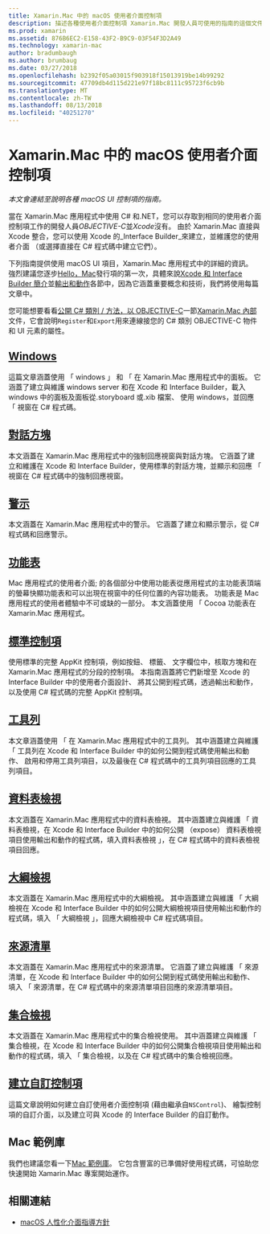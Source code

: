 ```yaml
---
title: Xamarin.Mac 中的 macOS 使用者介面控制項
description: 描述各種使用者介面控制項 Xamarin.Mac 開發人員可使用的指南的這個文件連結。 連結的內容將探討 windows、 對話方塊、 警示、 功能表、 工具列、 資料表檢視、 大綱檢視等等。
ms.prod: xamarin
ms.assetid: 876B6EC2-E158-43F2-B9C9-03F54F3D2A49
ms.technology: xamarin-mac
author: bradumbaugh
ms.author: brumbaug
ms.date: 03/27/2018
ms.openlocfilehash: b2392f05a03015f903918f15013919be14b99292
ms.sourcegitcommit: 47709db4d115d221e97f18bc8111c95723f6cb9b
ms.translationtype: MT
ms.contentlocale: zh-TW
ms.lasthandoff: 08/13/2018
ms.locfileid: "40251270"
---
```

# <a name="macos-user-interface-controls-in-xamarinmac"></a>Xamarin.Mac 中的 macOS 使用者介面控制項

_本文會連結至說明各種 macOS UI 控制項的指南。_

當在 Xamarin.Mac 應用程式中使用 C# 和.NET，您可以存取到相同的使用者介面控制項工作的開發人員*OBJECTIVE-C*並*Xcode*沒有。 由於 Xamarin.Mac 直接與 Xcode 整合，您可以使用 Xcode 的_Interface Builder_來建立，並維護您的使用者介面 （或選擇直接在 C# 程式碼中建立它們）。

下列指南提供使用 macOS UI 項目，Xamarin.Mac 應用程式中的詳細的資訊。 強烈建議您逐步[Hello，Mac](~/mac/get-started/hello-mac.md)發行項的第一次，具體來說[Xcode 和 Interface Builder 簡介](~/mac/get-started/hello-mac.md#introduction-to-xcode-and-interface-builder)並[輸出和動作](~/mac/get-started/hello-mac.md#outlets-and-actions)各節中，因為它涵蓋重要概念和技術，我們將使用每篇文章中。

您可能想要看看[公開 C# 類別 / 方法，以 OBJECTIVE-C](~/mac/internals/how-it-works.md#exposing-c-classes--methods-to-objective-c)一節[Xamarin.Mac 內部](~/mac/internals/how-it-works.md)文件，它會說明`Register`和`Export`用來連線接您的 C# 類別 OBJECTIVE-C 物件和 UI 元素的屬性。

## <a name="windowsmacuser-interfacewindowmd"></a>[Windows](~/mac/user-interface/window.md)

這篇文章涵蓋使用 「 windows 」 和 「 在 Xamarin.Mac 應用程式中的面板。 它涵蓋了建立與維護 windows server 和在 Xcode 和 Interface Builder，載入 windows 中的面板及面板從.storyboard 或.xib 檔案、 使用 windows，並回應 「 視窗在 C# 程式碼。

## <a name="dialogsmacuser-interfacedialogmd"></a>[對話方塊](~/mac/user-interface/dialog.md)

本文涵蓋在 Xamarin.Mac 應用程式中的強制回應視窗與對話方塊。 它涵蓋了建立和維護在 Xcode 和 Interface Builder，使用標準的對話方塊，並顯示和回應 「 視窗在 C# 程式碼中的強制回應視窗。

## <a name="alertsmacuser-interfacealertmd"></a>[警示](~/mac/user-interface/alert.md)

本文涵蓋在 Xamarin.Mac 應用程式中的警示。 它涵蓋了建立和顯示警示，從 C# 程式碼和回應警示。

## <a name="menusmacuser-interfacemenumd"></a>[功能表](~/mac/user-interface/menu.md)

Mac 應用程式的使用者介面; 的各個部分中使用功能表從應用程式的主功能表頂端的螢幕快顯功能表和可以出現在視窗中的任何位置的內容功能表。 功能表是 Mac 應用程式的使用者體驗中不可或缺的一部分。 本文涵蓋使用 「 Cocoa 功能表在 Xamarin.Mac 應用程式。

## <a name="standard-controlsmacuser-interfacestandard-controlsmd"></a>[標準控制項](~/mac/user-interface/standard-controls.md)

使用標準的完整 AppKit 控制項，例如按鈕、 標籤、 文字欄位中，核取方塊和在 Xamarin.Mac 應用程式的分段的控制項。 本指南涵蓋將它們新增至 Xcode 的 Interface Builder 中的使用者介面設計、 將其公開到程式碼，透過輸出和動作，以及使用 C# 程式碼的完整 AppKit 控制項。

## <a name="toolbarsmacuser-interfacetoolbarmd"></a>[工具列](~/mac/user-interface/toolbar.md)

本文章涵蓋使用 「 在 Xamarin.Mac 應用程式中的工具列。 其中涵蓋建立與維護 「 工具列在 Xcode 和 Interface Builder 中的如何公開到程式碼使用輸出和動作、 啟用和停用工具列項目，以及最後在 C# 程式碼中的工具列項目回應的工具列項目。

## <a name="table-viewsmacuser-interfacetable-viewmd"></a>[資料表檢視](~/mac/user-interface/table-view.md)

本文涵蓋在 Xamarin.Mac 應用程式中的資料表檢視。 其中涵蓋建立與維護 「 資料表檢視，在 Xcode 和 Interface Builder 中的如何公開 （expose） 資料表檢視項目使用輸出和動作的程式碼，填入資料表檢視 」，在 C# 程式碼中的資料表檢視項目回應。

## <a name="outline-viewsmacuser-interfaceoutline-viewmd"></a>[大綱檢視](~/mac/user-interface/outline-view.md)

本文涵蓋在 Xamarin.Mac 應用程式中的大綱檢視。 其中涵蓋建立與維護 「 大綱檢視在 Xcode 和 Interface Builder 中的如何公開大綱檢視項目使用輸出和動作的程式碼，填入 「 大綱檢視 」，回應大綱檢視中 C# 程式碼項目。

## <a name="source-listsmacuser-interfacesource-listmd"></a>[來源清單](~/mac/user-interface/source-list.md)

本文涵蓋在 Xamarin.Mac 應用程式中的來源清單。 它涵蓋了建立與維護 「 來源清單，在 Xcode 和 Interface Builder 中的如何公開到程式碼使用輸出和動作、 填入 「 來源清單，在 C# 程式碼中的來源清單項目回應的來源清單項目。

## <a name="collection-viewsmacuser-interfacecollection-viewmd"></a>[集合檢視](~/mac/user-interface/collection-view.md)

本文涵蓋在 Xamarin.Mac 應用程式中的集合檢視使用。 其中涵蓋建立與維護 「 集合檢視，在 Xcode 和 Interface Builder 中的如何公開集合檢視項目使用輸出和動作的程式碼，填入 「 集合檢視，以及在 C# 程式碼中的集合檢視回應。

## <a name="creating-custom-controlsmacuser-interfacecustom-controlsmd"></a>[建立自訂控制項](~/mac/user-interface/custom-controls.md)

這篇文章說明如何建立自訂使用者介面控制項 (藉由繼承自`NSControl`)、 繪製控制項的自訂介面，以及建立可與 Xcode 的 Interface Builder 的自訂動作。

## <a name="mac-samples-gallery"></a>Mac 範例庫

我們也建議您看一下[Mac 範例庫](https://developer.xamarin.com/samples/mac/all/)。 它包含豐富的已準備好使用程式碼，可協助您快速開始 Xamarin.Mac 專案開始運作。

## <a name="related-links"></a>相關連結

- [macOS 人性化介面指導方針](https://developer.apple.com/macos/human-interface-guidelines/overview/themes/)
